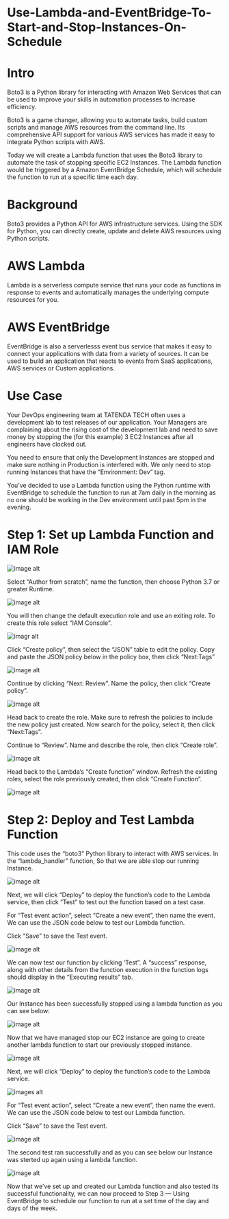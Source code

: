 # Use-Lambda-and-EventBridge-To-Start-and-Stop-Instances-On-Schedule

# Intro 
Boto3 is a Python library for interacting with Amazon Web Services that can be used to improve your skills in automation processes to increase efficiency.

Boto3 is a game changer, allowing you to automate tasks, build custom scripts and manage AWS resources from the command line. Its comprehensive API support for various AWS services has made it easy to integrate Python scripts with AWS.

Today we will create a Lambda function that uses the Boto3 library to automate the task of stopping specific EC2 Instances. The Lambda function would be triggered by a Amazon EventBridge Schedule, which will schedule the function to run at a specific time each day.

# Background
Boto3 provides a Python API for AWS infrastructure services. Using the SDK for Python, you can directly create, update and delete AWS resources using Python scripts.

# AWS Lambda
Lambda is a serverless compute service that runs your code as functions in response to events and automatically manages the underlying compute resources for you.

# AWS EventBridge
EventBridge is also a serverlesss event bus service that makes it easy to connect your applications with data from a variety of sources. It can be used to build an application that reacts to events from SaaS applications, AWS services or Custom applications.

# Use Case
Your DevOps engineering team at TATENDA TECH often uses a development lab to test releases of our application. Your Managers are complaining about the rising cost of the development lab and need to save money by stopping the (for this example) 3 EC2 Instances after all engineers have clocked out.

You need to ensure that only the Development Instances are stopped and make sure nothing in Production is interfered with. We only need to stop running Instances that have the “Environment: Dev” tag.

You’ve decided to use a Lambda function using the Python runtime with EventBridge to schedule the function to run at 7am daily in the morning as no one should be working in the Dev environment until past 5pm in the evening.

# Step 1: Set up Lambda Function and IAM Role
![image alt](https://github.com/Tatenda-Prince/Use-Lambda-and-EventBridge-To-Start-and-Stop-Instances-On-Schedule/blob/d83384496383f22a3e8901ec3e18497103040e13/Screenshot%202024-12-19%20120614.png)

Select “Author from scratch”, name the function, then choose Python 3.7 or greater Runtime.

![image alt](https://github.com/Tatenda-Prince/Use-Lambda-and-EventBridge-To-Start-and-Stop-Instances-On-Schedule/blob/708d80e0427011d1fe12e747ef407aa4396ee7ef/Screenshot%202024-12-19%20203618.png)

You will then change the default execution role and use an exiting role. To create this role select “IAM Console”.

![imagr alt](https://github.com/Tatenda-Prince/Use-Lambda-and-EventBridge-To-Start-and-Stop-Instances-On-Schedule/blob/308979191b655372eaf5f3d395badf87008bc510/Screenshot%202024-12-19%20203639.png)

Click “Create policy”, then select the “JSON” table to edit the policy. Copy and paste the JSON policy below in the policy box, then click “Next:Tags”

![image alt](https://github.com/Tatenda-Prince/Use-Lambda-and-EventBridge-To-Start-and-Stop-Instances-On-Schedule/blob/7ef95345b9d53aa3ab5ea8792d9c1f6e83dc46ad/Screenshot%202024-12-19%20202513.png)

Continue by clicking “Next: Review”. Name the policy, then click “Create policy”.

![image alt](https://github.com/Tatenda-Prince/Use-Lambda-and-EventBridge-To-Start-and-Stop-Instances-On-Schedule/blob/7bee3bd21fc28bd95b19f40b9593cda3412b9c48/Screenshot%202024-12-19%20202821.png)

Head back to create the role. Make sure to refresh the policies to include the new policy just created. Now search for the policy, select it, then click “Next:Tags”.

Continue to “Review”. Name and describe the role, then click “Create role”.

![image alt](https://github.com/Tatenda-Prince/Use-Lambda-and-EventBridge-To-Start-and-Stop-Instances-On-Schedule/blob/6700f376bd53ed566467bbd1f3b375f51710912f/Screenshot%202024-12-19%20203156.png)

Head back to the Lambda’s “Create function” window. Refresh the existing roles, select the role previously created, then click “Create Function”.

![image alt](https://github.com/Tatenda-Prince/Use-Lambda-and-EventBridge-To-Start-and-Stop-Instances-On-Schedule/blob/308979191b655372eaf5f3d395badf87008bc510/Screenshot%202024-12-19%20203639.png)

# Step 2: Deploy and Test Lambda Function
This code uses the “boto3” Python library to interact with AWS services. In the “lambda_handler” function, So that we are able stop our running Instance.

![image alt](https://github.com/Tatenda-Prince/Use-Lambda-and-EventBridge-To-Start-and-Stop-Instances-On-Schedule/blob/e5c65fdcec12a5957765919bcf2a19f46cff6305/Screenshot%202024-12-19%20204150.png)

Next, we will click “Deploy” to deploy the function’s code to the Lambda service, then click “Test” to test out the function based on a test case.

For “Test event action”, select “Create a new event”, then name the event. We can use the JSON code below to test our Lambda function.

Click “Save” to save the Test event.

![image alt](https://github.com/Tatenda-Prince/Use-Lambda-and-EventBridge-To-Start-and-Stop-Instances-On-Schedule/blob/ffb84c76794c7ea3ce9a5793a018008994354632/Screenshot%202024-12-19%20204330.png)

We can now test our function by clicking ‘Test”. A “success” response, along with other details from the function execution in the function logs should display in the “Executing results” tab.

![image alt](https://github.com/Tatenda-Prince/Use-Lambda-and-EventBridge-To-Start-and-Stop-Instances-On-Schedule/blob/205a7e8ce3180956b0454f228970de5d1ad39538/Screenshot%202024-12-19%20205012.png)

Our Instance has been successfully stopped using a lambda function as you can see below:

![image alt](https://github.com/Tatenda-Prince/Use-Lambda-and-EventBridge-To-Start-and-Stop-Instances-On-Schedule/blob/d4e598e1a070958dff1021caf16309992c02395c/Screenshot%202024-12-19%20205153.png)

Now that we have managed stop our EC2 instance are going to create another lambda function to start our previously stopped instance.

![image alt](https://github.com/Tatenda-Prince/Use-Lambda-and-EventBridge-To-Start-and-Stop-Instances-On-Schedule/blob/760c685a2b4fa7fc5d197c77b368978adc7460ef/Screenshot%202024-12-19%20205355.png )

Next, we will click “Deploy” to deploy the function’s code to the Lambda service.

![images alt]( https://github.com/Tatenda-Prince/Use-Lambda-and-EventBridge-To-Start-and-Stop-Instances-On-Schedule/blob/ea9dd31771b0a2c323d753657003f7266f1a53bf/Screenshot%202024-12-19%20205655.png)

For “Test event action”, select “Create a new event”, then name the event. We can use the JSON code below to test our Lambda function.

Click “Save” to save the Test event.

![image alt](https://github.com/Tatenda-Prince/Use-Lambda-and-EventBridge-To-Start-and-Stop-Instances-On-Schedule/blob/720474360da34b4baca36e016969813ecc3e7ff2/Screenshot%202024-12-19%20205738.png )

The second test ran successfully and as you can see below our Instance was sterted up again using a lambda function.

![image alt]( https://github.com/Tatenda-Prince/Use-Lambda-and-EventBridge-To-Start-and-Stop-Instances-On-Schedule/blob/b5973f73c3aedc7fa7b0a1786b16327566484a47/Screenshot%202024-12-19%20205756.png)






Now that we’ve set up and created our Lambda function and also tested its successful functionality, we can now proceed to Step 3 — Using EventBridge to schedule our function to run at a set time of the day and days of the week.







 






